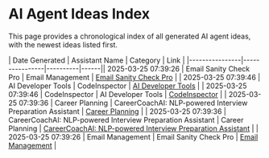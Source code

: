 # AI Agent Ideas Index

This page provides a chronological index of all generated AI agent ideas, with the newest ideas listed first.

| Date Generated | Assistant Name | Category | Link |
|----------------|----------------|----------|------|| 2025-03-25 07:39:26 | Email Sanity Check Pro | Email Management | [Email Sanity Check Pro](by-category/email-management/email-sanity-check-pro.md) |
| 2025-03-25 07:39:46 | AI Developer Tools | CodeInspector | [AI Developer Tools](by-category/ai-developer-tools/codeinspector.md) |
| 2025-03-25 07:39:46 | CodeInspector | AI Developer Tools | [CodeInspector](by-category/ai-developer-tools/codeinspector.md) |
| 2025-03-25 07:39:36 | Career Planning | CareerCoachAI: NLP-powered Interview Preparation Assistant | [Career Planning](by-category/career-planning/careercoachai-nlp-powered-interview-preparation-assistant.md) |
| 2025-03-25 07:39:36 | CareerCoachAI: NLP-powered Interview Preparation Assistant | Career Planning | [CareerCoachAI: NLP-powered Interview Preparation Assistant](by-category/career-planning/careercoachai-nlp-powered-interview-preparation-assistant.md) |
| 2025-03-25 07:39:26 | Email Management | Email Sanity Check Pro | [Email Management](by-category/email-management/email-sanity-check-pro.md) |
